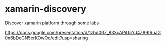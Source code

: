 # xamarin-discovery
Discover xamarin platform through some labs

https://docs.google.com/presentation/d/1zbd0RZ_833cAPiU5YJ4Z89tRuJG0n6bDeGN5crKOwOo/edit?usp=sharing